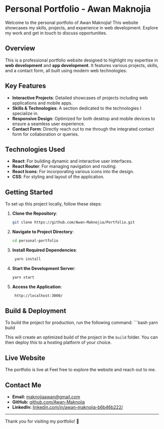 # Personal Portfolio - Awan Maknojia

Welcome to the personal portfolio of Awan Maknojia! This website showcases my skills, projects, and experience in web development. Explore my work and get in touch to discuss opportunities.

## Overview

This is a professional portfolio website designed to highlight my expertise in **web development** and **app development**. It features various projects, skills, and a contact form, all built using modern web technologies.

## Key Features

- **Interactive Projects**: Detailed showcases of projects including web applications and mobile apps.
- **Skills & Technologies**: A section dedicated to the technologies I specialize in.
- **Responsive Design**: Optimized for both desktop and mobile devices to ensure a seamless user experience.
- **Contact Form**: Directly reach out to me through the integrated contact form for collaboration or queries.

## Technologies Used

- **React**: For building dynamic and interactive user interfaces.
- **React Router**: For managing navigation and routing.
- **React Icons**: For incorporating various icons into the design.
- **CSS**: For styling and layout of the application.

## Getting Started

To set up this project locally, follow these steps:

1. **Clone the Repository**:
   ```bash
   git clone https://github.com/Awan-Maknojia/Portfolio.git

2. **Navigate to Project Directory**:
   ```bash
   cd personal-portfolio

3. **Install Required Dependencies**:
   ```bash
    yarn install

4. **Start the Development Server**:
   ```bash
   yarn start

5. **Access the Application**:
   ```bash
    http://localhost:3000/

## Build & Deployment

To build the project for production, run the following command:
    ```bash
    yarn build

This will create an optimized build of the project in the `build` folder. You can then deploy this to a hosting platform of your choice.

## Live Website

The portfolio is live at Feel free to explore the website and reach out to me.

## Contact Me

- **Email:** [maknojiaawan@gmail.com](mailto:maknojiaawan@gmail.com)
- **GitHub:** [github.com/Awan-Maknojia](https://github.com/Awan-Maknojia)
- **LinkedIn:** [linkedin.com/in/awan-maknojia-b6b46b222/](https://www.linkedin.com/in/awan-maknojia-b6b46b222/)
---

Thank you for visiting my portfolio! 🚀

